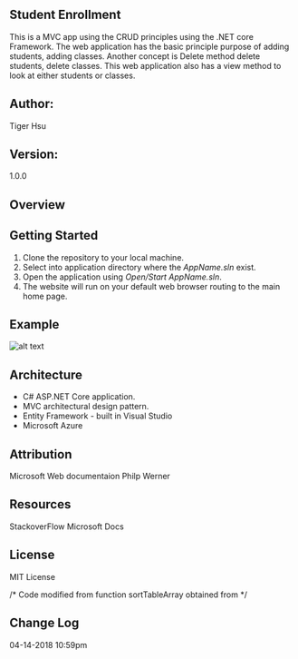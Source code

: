 ## Student Enrollment
This is a MVC app using the CRUD principles using the .NET core Framework. The web application has the basic principle purpose of adding students, adding classes.
Another concept is Delete method delete students, delete classes. This web application also has a view method to look at either students or classes.


## Author:
Tiger Hsu

## Version:
1.0.0 

## Overview
<!-- Provide a high level overview of what this application is and why you are building it, beyo
nd the fact that it's an assignment for a Code Fellows 401 class. (i.e. What's your problem domain?) -->

## Getting Started
1. Clone the repository to your local machine.
2. Select into application directory where the *AppName.sln* exist.
3. Open the application using *Open/Start AppName.sln*.
5. The website will run on your default web browser routing to the main home page.

## Example

![alt text](http://url/to/img.png)

<!-- Show them what looks like and how how to use the application.  -->

## Architecture
 - C# ASP.NET Core application.
 - MVC architectural design pattern.
 - Entity Framework - built in Visual Studio
 - Microsoft Azure


## Attribution
Microsoft Web documentaion
Philp Werner


## Resources
StackoverFlow
Microsoft Docs

## License
MIT License

/* Code modified from function sortTableArray obtained from  */

## Change Log

04-14-2018 10:59pm 